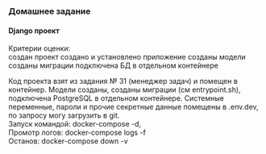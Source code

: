 
### Домашнее задание    
#### Django проект    

Критерии оценки:    
создан проект создано и установлено приложение созданы модели созданы миграции подключена БД в отдельном контейнере    

Код проекта взят из задания № 31 (менеджер задач) и помещен в контейнер. Модели созданы, созданы миграции 
(см entrypoint.sh), подключена PostgreSQL в отдельном контейнере. Системные переменные, пароли и прочие секретные данные помещены в  .env.dev, по запросу могу загрузить в git.       
Запуск командой: docker-compose -d,   
Промотр логов: docker-compose logs -f  
Останов: docker-compose down -v  


